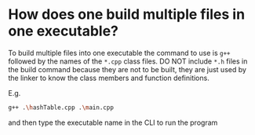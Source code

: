# How does one build multiple files in one executable?

To build multiple files into one executable the command to use is `g++` followed by the names of the `*.cpp` class files. 
DO NOT include `*.h` files in the build command because they are not to be built, they are just used by the linker to know the class members and function definitions.

E.g.
```bash
g++ .\hashTable.cpp .\main.cpp
```

and then type the executable name in the CLI to run the program